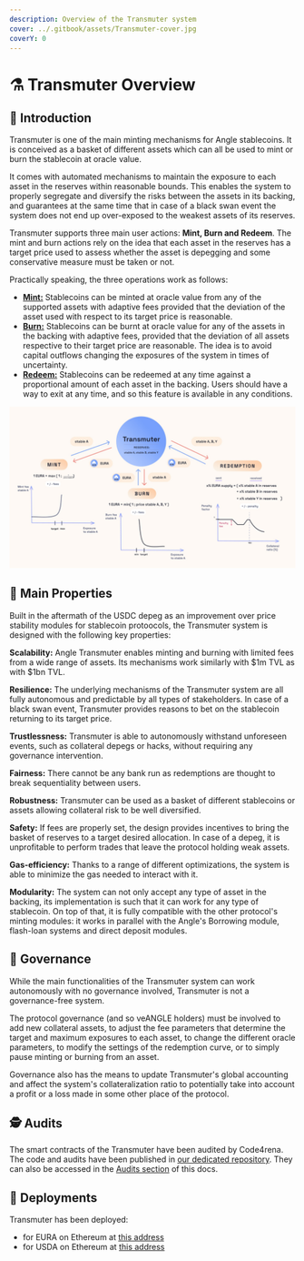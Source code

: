 ```yaml
---
description: Overview of the Transmuter system
cover: ../.gitbook/assets/Transmuter-cover.jpg
coverY: 0
---
```


# ⚗️ Transmuter Overview

## 🔭 Introduction

Transmuter is one of the main minting mechanisms for Angle stablecoins. It is conceived as a basket of different assets which can all be used to mint or burn the stablecoin at oracle value.

It comes with automated mechanisms to maintain the exposure to each asset in the reserves within reasonable bounds. This enables the system to properly segregate and diversify the risks between the assets in its backing, and guarantees at the same time that in case of a black swan event the system does not end up over-exposed to the weakest assets of its reserves.

Transmuter supports three main user actions: **Mint, Burn and Redeem**. The mint and burn actions rely on the idea that each asset in the reserves has a target price used to assess whether the asset is depegging and some conservative measure must be taken or not.

Practically speaking, the three operations work as follows:

- [**Mint:**](mintBurn.md) Stablecoins can be minted at oracle value from any of the supported assets with adaptive fees provided that the deviation of the asset used with respect to its target price is reasonable.
- [**Burn:**](mintBurn.md) Stablecoins can be burnt at oracle value for any of the assets in the backing with adaptive fees, provided that the deviation of all assets respective to their target price are reasonable. The idea is to avoid capital outflows changing the exposures of the system in times of uncertainty.
- [**Redeem:**](redeem.md) Stablecoins can be redeemed at any time against a proportional amount of each asset in the backing. Users should have a way to exit at any time, and so this feature is available in any conditions.

![Transmuter Global Mechanism for EURA](../.gitbook/assets/docs-Transmuter-global-mechanism.jpg)

## 🏦 Main Properties

Built in the aftermath of the USDC depeg as an improvement over price stability modules for stablecoin protoocols, the Transmuter system is designed with the following key properties:

**Scalability:** Angle Transmuter enables minting and burning with limited fees from a wide range of assets. Its mechanisms work similarly with $1m TVL as with $1bn TVL.

**Resilience:** The underlying mechanisms of the Transmuter system are all fully autonomous and predictable by all types of stakeholders. In case of a black swan event, Transmuter provides reasons to bet on the stablecoin returning to its target price.

**Trustlessness:** Transmuter is able to autonomously withstand unforeseen events, such as collateral depegs or hacks, without requiring any governance intervention.

**Fairness:** There cannot be any bank run as redemptions are thought to break sequentiality between users.

**Robustness:** Transmuter can be used as a basket of different stablecoins or assets allowing collateral risk to be well diversified.

**Safety:** If fees are properly set, the design provides incentives to bring the basket of reserves to a target desired allocation. In case of a depeg, it is unprofitable to perform trades that leave the protocol holding weak assets.

**Gas-efficiency:** Thanks to a range of different optimizations, the system is able to minimize the gas needed to interact with it.

**Modularity:** The system can not only accept any type of asset in the backing, its implementation is such that it can work for any type of stablecoin. On top of that, it is fully compatible with the other protocol's minting modules: it works in parallel with the Angle's Borrowing module, flash-loan systems and direct deposit modules.

## 🤝 Governance

While the main functionalities of the Transmuter system can work autonomously with no governance involved, Transmuter is not a governance-free system.

The protocol governance (and so veANGLE holders) must be involved to add new collateral assets, to adjust the fee parameters that determine the target and maximum exposures to each asset, to change the different oracle parameters, to modify the settings of the redemption curve, or to simply pause minting or burning from an asset.

Governance also has the means to update Transmuter's global accounting and affect the system's collateralization ratio to potentially take into account a profit or a loss made in some other place of the protocol.

## 🕵️ Audits

The smart contracts of the Transmuter have been audited by Code4rena. The code and audits have been published in [our dedicated repository](https://github.com/AngleProtocol/angle-transmuter). They can also be accessed in the [Audits section](../resources/audits/) of this docs.

## 📇 Deployments

Transmuter has been deployed:

- for EURA on Ethereum at [this address](https://etherscan.io/address/0x00253582b2a3FE112feEC532221d9708c64cEFAb)
- for USDA on Ethereum at [this address](https://etherscan.io/address/0x222222fD79264BBE280b4986F6FEfBC3524d0137)
